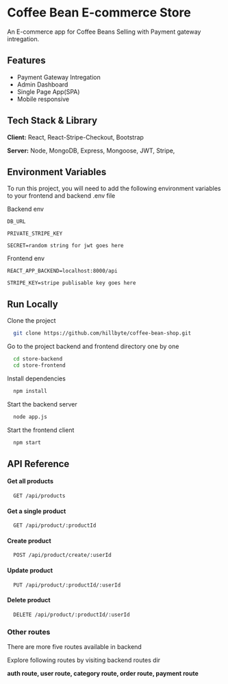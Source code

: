 
# Coffee Bean E-commerce Store

An E-commerce app for Coffee Beans Selling with Payment gateway intregation.


## Features

- Payment Gateway Intregation
- Admin Dashboard
- Single Page App(SPA)
- Mobile responsive

  
## Tech Stack & Library

**Client:** React, React-Stripe-Checkout, Bootstrap

**Server:** Node, MongoDB, Express, Mongoose, JWT, Stripe, 

  
## Environment Variables

To run this project, you will need to add the following environment variables to your frontend and backend .env file

Backend env

`DB_URL`

`PRIVATE_STRIPE_KEY`

`SECRET=random string for jwt goes here`

Frontend env

`REACT_APP_BACKEND=localhost:8000/api`

`STRIPE_KEY=stripe publisable key goes here`


  
## Run Locally

Clone the project

```bash
  git clone https://github.com/hillbyte/coffee-bean-shop.git
```

Go to the project backend and frontend directory one by one

```bash
  cd store-backend
  cd store-frontend
```

Install dependencies

```bash
  npm install
```

Start the backend server

```bash
  node app.js
```

Start the frontend client
```bash
  npm start
```
  
## API Reference

#### Get all products

```http
  GET /api/products
```
#### Get a single product

```http
  GET /api/product/:productId
```
#### Create product

```http
  POST /api/product/create/:userId
```
#### Update product

```http
  PUT /api/product/:productId/:userId
```
#### Delete product

```http
  DELETE /api/product/:productId/:userId
```





  
### Other routes

There are more five routes available in backend 

Explore following routes by visiting backend routes dir

**auth route, user route, category route, order route, payment route**

